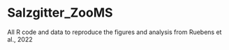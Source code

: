 # Salzgitter_ZooMS
All R code and data to reproduce the figures and analysis from Ruebens et al., 2022
